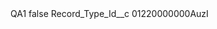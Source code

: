 <?xml version="1.0" encoding="UTF-8"?>
<CustomMetadata xmlns="http://soap.sforce.com/2006/04/metadata" xmlns:xsi="http://www.w3.org/2001/XMLSchema-instance" xmlns:xsd="http://www.w3.org/2001/XMLSchema">
    <label>QA1</label>
    <protected>false</protected>
    <values>
        <field>Record_Type_Id__c</field>
        <value xsi:type="xsd:string">01220000000AuzI</value>
    </values>
</CustomMetadata>

